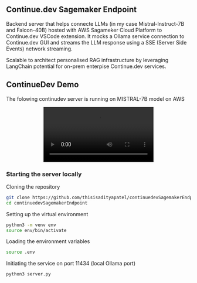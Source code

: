 ## Continue.dev Sagemaker Endpoint

Backend server that helps connecte LLMs (in my case Mistral-Instruct-7B and Falcon-40B) hosted with AWS Sagameker Cloud Platform to Continue.dev VSCode extension. It mocks a Ollama service connection to Continue.dev GUI and streams the LLM response using a SSE (Server Side Events) network streaming.

Scalable to architect personalised RAG infrastructure by leveraging LangChain potential for on-prem enterpise Continue.dev services.

## ContinueDev Demo

The folowing continudev server is running on MISTRAL-7B model on AWS

<div align="center">
  <video src="https://github.com/thisisadityapatel/continueSageEndpoint/assets/79132756/a43126ae-706b-403d-8048-0d4b4eee61a8"></video>
</div>

### Starting the server locally

Cloning the repository
```bash
git clone https://github.com/thisisadityapatel/continuedevSagemakerEndpoint.git
cd continuedevSagemakerEndpoint
```

Setting up the virtual environment
```bash
python3 -m venv env
source env/bin/activate
```

Loading the environment variables
```bash
source .env
```

Initiating the service on port 11434 (local Ollama port)
```bash
python3 server.py
```
